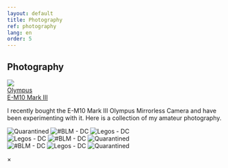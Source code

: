 ```yaml
---
layout: default
title: Photography
ref: photography
lang: en
order: 5
---
```


## Photography

<div>
<div class="item">
<img id="rightImg" src="files/photography/olympus.png">
<div class="middle">
<div class="piclabel"><a href="https://getolympus.com/digitalcameras/omd/e-m10-mark-iii.html" target="_blank">Olympus <br> E-M10 Mark III</a></div></div>
</div>

I recently bought the E-M10 Mark III Olympus Mirrorless Camera and have been experimenting with it. Here is a collection of my amateur photography.

</div>

<div class="row">

<div class="column">
<img src="files/photography/quarantined.JPG" onClick="modftn(this)" alt="Quarantined">
<img src="files/photography/blm.JPG" onClick="modftn(this)" alt="#BLM - DC">
<img src="files/photography/legos.JPG" onClick="modftn(this)" alt="Legos - DC">
</div>

<div class="column">
<img src="files/photography/legos.JPG" onClick="modftn(this)" alt="Legos - DC">
<img src="files/photography/blm.JPG" onClick="modftn(this)" alt="#BLM - DC">
<img src="files/photography/quarantined.JPG" onClick="modftn(this)" alt="Quarantined">
</div>

<div class="column">
<img src="files/photography/blm.JPG" onClick="modftn(this)" alt="#BLM - DC">
<img src="files/photography/legos.JPG" onClick="modftn(this)" alt="Legos - DC">
<img src="files/photography/quarantined.JPG" onClick="modftn(this)" alt="Quarantined">
</div>

</div>



<!-- The Modal -->
<div id="myModal" class="modal">

  <!-- The Close Button -->
  <span class="close">&times;</span>

  <!-- Modal Content (The Image) -->
  <img class="modal-content" id="img01">

  <!-- Modal Caption (Image Text) -->
  <div id="caption"></div>
</div>

<script src="/assets/js/main.js"></script>


